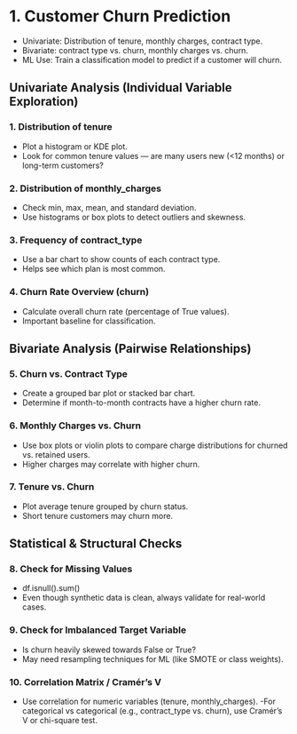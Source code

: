 # 1. Customer Churn Prediction
- Univariate: Distribution of tenure, monthly charges, contract type.
- Bivariate: contract type vs. churn, monthly charges vs. churn.
- ML Use: Train a classification model to predict if a customer will churn.

## Univariate Analysis (Individual Variable Exploration)
### 1. Distribution of tenure
  - Plot a histogram or KDE plot.
  - Look for common tenure values — are many users new (<12 months) or long-term customers?

### 2. Distribution of monthly_charges
  - Check min, max, mean, and standard deviation.
  - Use histograms or box plots to detect outliers and skewness.

### 3. Frequency of contract_type
  - Use a bar chart to show counts of each contract type.
  - Helps see which plan is most common.

### 4. Churn Rate Overview (churn)
  - Calculate overall churn rate (percentage of True values).
  - Important baseline for classification.

## Bivariate Analysis (Pairwise Relationships)
### 5. Churn vs. Contract Type
  - Create a grouped bar plot or stacked bar chart.
  - Determine if month-to-month contracts have a higher churn rate.

### 6. Monthly Charges vs. Churn
  - Use box plots or violin plots to compare charge distributions for churned vs. retained users.
  - Higher charges may correlate with higher churn.

### 7. Tenure vs. Churn
  - Plot average tenure grouped by churn status.
  - Short tenure customers may churn more.

## Statistical & Structural Checks
### 8. Check for Missing Values
  - df.isnull().sum()
  - Even though synthetic data is clean, always validate for real-world cases.

### 9. Check for Imbalanced Target Variable
  - Is churn heavily skewed towards False or True?
  - May need resampling techniques for ML (like SMOTE or class weights).

### 10. Correlation Matrix / Cramér’s V
  - Use correlation for numeric variables (tenure, monthly_charges).
  -For categorical vs categorical (e.g., contract_type vs. churn), use Cramér’s V or chi-square test.

